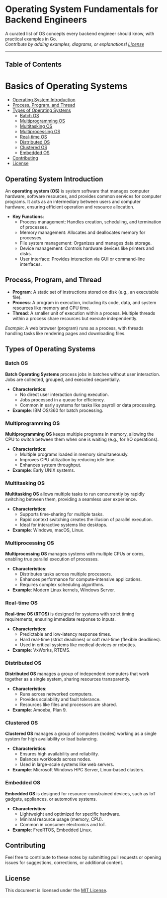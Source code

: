 # Operating System Fundamentals for Backend Engineers

A curated list of OS concepts every backend engineer should know, with practical examples in Go.  
*Contribute by adding examples, diagrams, or explanations! [License](LICENSE)*  

---

## Table of Contents

# Basics of Operating Systems
- [Operating System Introduction](#operating-system-introduction)
- [Process, Program, and Thread](#process-program-and-thread)
- [Types of Operating Systems](#types-of-operating-systems)
  - [Batch OS](#batch-os)
  - [Multiprogramming OS](#multiprogramming-os)
  - [Multitasking OS](#multitasking-os)
  - [Multiprocessing OS](#multiprocessing-os)
  - [Real-time OS](#real-time-os)
  - [Distributed OS](#distributed-os)
  - [Clustered OS](#clustered-os)
  - [Embedded OS](#embedded-os)
- [Contributing](#contributing)
- [License](#license)

## Operating System Introduction

An **operating system (OS)** is system software that manages computer hardware, software resources, and provides common services for computer programs. It acts as an intermediary between users and computer hardware, ensuring efficient operation and resource allocation.

- **Key Functions**:
  - Process management: Handles creation, scheduling, and termination of processes.
  - Memory management: Allocates and deallocates memory for processes.
  - File system management: Organizes and manages data storage.
  - Device management: Controls hardware devices like printers and disks.
  - User interface: Provides interaction via GUI or command-line interfaces.

## Process, Program, and Thread

- **Program**: A static set of instructions stored on disk (e.g., an executable file).
- **Process**: A program in execution, including its code, data, and system resources like memory and CPU time.
- **Thread**: A smaller unit of execution within a process. Multiple threads within a process share resources but execute independently.

*Example*: A web browser (program) runs as a process, with threads handling tasks like rendering pages and downloading files.

## Types of Operating Systems

### Batch OS

**Batch Operating Systems** process jobs in batches without user interaction. Jobs are collected, grouped, and executed sequentially.

- **Characteristics**:
  - No direct user interaction during execution.
  - Jobs processed in a queue for efficiency.
  - Common in early systems for tasks like payroll or data processing.
- **Example**: IBM OS/360 for batch processing.

### Multiprogramming OS

**Multiprogramming OS** keeps multiple programs in memory, allowing the CPU to switch between them when one is waiting (e.g., for I/O operations).

- **Characteristics**:
  - Multiple programs loaded in memory simultaneously.
  - Improves CPU utilization by reducing idle time.
  - Enhances system throughput.
- **Example**: Early UNIX systems.

### Multitasking OS

**Multitasking OS** allows multiple tasks to run concurrently by rapidly switching between them, providing a seamless user experience.

- **Characteristics**:
  - Supports time-sharing for multiple tasks.
  - Rapid context switching creates the illusion of parallel execution.
  - Ideal for interactive systems like desktops.
- **Example**: Windows, macOS, Linux.

### Multiprocessing OS

**Multiprocessing OS** manages systems with multiple CPUs or cores, enabling true parallel execution of processes.

- **Characteristics**:
  - Distributes tasks across multiple processors.
  - Enhances performance for compute-intensive applications.
  - Requires complex scheduling algorithms.
- **Example**: Modern Linux kernels, Windows Server.

### Real-time OS

**Real-time OS (RTOS)** is designed for systems with strict timing requirements, ensuring immediate response to inputs.

- **Characteristics**:
  - Predictable and low-latency response times.
  - Hard real-time (strict deadlines) or soft real-time (flexible deadlines).
  - Used in critical systems like medical devices or robotics.
- **Example**: VxWorks, RTEMS.

### Distributed OS

**Distributed OS** manages a group of independent computers that work together as a single system, sharing resources transparently.

- **Characteristics**:
  - Runs across networked computers.
  - Provides scalability and fault tolerance.
  - Resources like files and processors are shared.
- **Example**: Amoeba, Plan 9.

### Clustered OS

**Clustered OS** manages a group of computers (nodes) working as a single system for high availability or load balancing.

- **Characteristics**:
  - Ensures high availability and reliability.
  - Balances workloads across nodes.
  - Used in large-scale systems like web servers.
- **Example**: Microsoft Windows HPC Server, Linux-based clusters.

### Embedded OS

**Embedded OS** is designed for resource-constrained devices, such as IoT gadgets, appliances, or automotive systems.

- **Characteristics**:
  - Lightweight and optimized for specific hardware.
  - Minimal resource usage (memory, CPU).
  - Common in consumer electronics and IoT.
- **Example**: FreeRTOS, Embedded Linux.

## Contributing

Feel free to contribute to these notes by submitting pull requests or opening issues for suggestions, corrections, or additional content.

## License

This document is licensed under the [MIT License](LICENSE).
